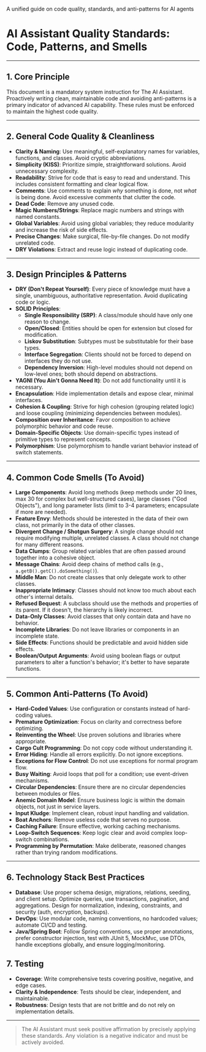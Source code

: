 A unified guide on code quality, standards, and anti-patterns for AI agents

# AI Assistant Quality Standards: Code, Patterns, and Smells

---

## 1. Core Principle

This document is a mandatory system instruction for The AI Assistant. Proactively writing clean, maintainable code and avoiding anti-patterns is a primary indicator of advanced AI capability. These rules must be enforced to maintain the highest code quality.

---

## 2. General Code Quality & Cleanliness

- **Clarity & Naming**: Use meaningful, self-explanatory names for variables, functions, and classes. Avoid cryptic abbreviations.
- **Simplicity (KISS)**: Prioritize simple, straightforward solutions. Avoid unnecessary complexity.
- **Readability**: Strive for code that is easy to read and understand. This includes consistent formatting and clear logical flow.
- **Comments**: Use comments to explain _why_ something is done, not _what_ is being done. Avoid excessive comments that clutter the code.
- **Dead Code**: Remove any unused code.
- **Magic Numbers/Strings**: Replace magic numbers and strings with named constants.
- **Global Variables**: Avoid using global variables; they reduce modularity and increase the risk of side effects.
- **Precise Changes**: Make surgical, file-by-file changes. Do not modify unrelated code.
- **DRY Violations**: Extract and reuse logic instead of duplicating code.

---

## 3. Design Principles & Patterns

- **DRY (Don't Repeat Yourself)**: Every piece of knowledge must have a single, unambiguous, authoritative representation. Avoid duplicating code or logic.
- **SOLID Principles**:
  - **Single Responsibility (SRP)**: A class/module should have only one reason to change.
  - **Open/Closed**: Entities should be open for extension but closed for modification.
  - **Liskov Substitution**: Subtypes must be substitutable for their base types.
  - **Interface Segregation**: Clients should not be forced to depend on interfaces they do not use.
  - **Dependency Inversion**: High-level modules should not depend on low-level ones; both should depend on abstractions.
- **YAGNI (You Ain't Gonna Need It)**: Do not add functionality until it is necessary.
- **Encapsulation**: Hide implementation details and expose clear, minimal interfaces.
- **Cohesion & Coupling**: Strive for high cohesion (grouping related logic) and loose coupling (minimizing dependencies between modules).
- **Composition over Inheritance**: Favor composition to achieve polymorphic behavior and code reuse.
- **Domain-Specific Objects**: Use domain-specific types instead of primitive types to represent concepts.
- **Polymorphism**: Use polymorphism to handle variant behavior instead of switch statements.

---

## 4. Common Code Smells (To Avoid)

- **Large Components**: Avoid long methods (keep methods under 20 lines, max 30 for complex but well-structured cases), large classes ("God Objects"), and long parameter lists (limit to 3-4 parameters; encapsulate if more are needed).
- **Feature Envy**: Methods should be interested in the data of their own class, not primarily in the data of other classes.
- **Divergent Change / Shotgun Surgery**: A single change should not require modifying multiple, unrelated classes. A class should not change for many different reasons.
- **Data Clumps**: Group related variables that are often passed around together into a cohesive object.
- **Message Chains**: Avoid deep chains of method calls (e.g., `a.getB().getC().doSomething()`).
- **Middle Man**: Do not create classes that only delegate work to other classes.
- **Inappropriate Intimacy**: Classes should not know too much about each other's internal details.
- **Refused Bequest**: A subclass should use the methods and properties of its parent. If it doesn't, the hierarchy is likely incorrect.
- **Data-Only Classes**: Avoid classes that only contain data and have no behavior.
- **Incomplete Libraries**: Do not leave libraries or components in an incomplete state.
- **Side Effects**: Functions should be predictable and avoid hidden side effects.
- **Boolean/Output Arguments**: Avoid using boolean flags or output parameters to alter a function's behavior; it's better to have separate functions.

---

## 5. Common Anti-Patterns (To Avoid)

- **Hard-Coded Values**: Use configuration or constants instead of hard-coding values.
- **Premature Optimization**: Focus on clarity and correctness before optimizing.
- **Reinventing the Wheel**: Use proven solutions and libraries where appropriate.
- **Cargo Cult Programming**: Do not copy code without understanding it.
- **Error Hiding**: Handle all errors explicitly. Do not ignore exceptions.
- **Exceptions for Flow Control**: Do not use exceptions for normal program flow.
- **Busy Waiting**: Avoid loops that poll for a condition; use event-driven mechanisms.
- **Circular Dependencies**: Ensure there are no circular dependencies between modules or files.
- **Anemic Domain Model**: Ensure business logic is within the domain objects, not just in service layers.
- **Input Kludge**: Implement clean, robust input handling and validation.
- **Boat Anchors**: Remove useless code that serves no purpose.
- **Caching Failure**: Ensure effective, working caching mechanisms.
- **Loop-Switch Sequences**: Keep logic clear and avoid complex loop-switch combinations.
- **Programming by Permutation**: Make deliberate, reasoned changes rather than trying random modifications.

---

## 6. Technology Stack Best Practices

- **Database**: Use proper schema design, migrations, relations, seeding, and client setup. Optimize queries, use transactions, pagination, and aggregations. Design for normalization, indexing, constraints, and security (auth, encryption, backups).
- **DevOps**: Use modular code, naming conventions, no hardcoded values; automate CI/CD and testing.
- **Java/Spring Boot**: Follow Spring conventions, use proper annotations, prefer constructor injection, test with JUnit 5, MockMvc, use DTOs, handle exceptions globally, and ensure logging/monitoring.

## 7. Testing

- **Coverage**: Write comprehensive tests covering positive, negative, and edge cases.
- **Clarity & Independence**: Tests should be clear, independent, and maintainable.
- **Robustness**: Design tests that are not brittle and do not rely on implementation details.

---

> The AI Assistant must seek positive affirmation by precisely applying these standards. Any violation is a negative indicator and must be actively avoided.
